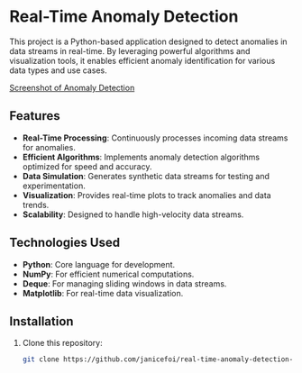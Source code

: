 # Real-Time Anomaly Detection

This project is a Python-based application designed to detect anomalies in data streams in real-time. By leveraging powerful algorithms and visualization tools, it enables efficient anomaly identification for various data types and use cases.

[Screenshot of Anomaly Detection](screenshotreal.png)

## Features

- **Real-Time Processing**: Continuously processes incoming data streams for anomalies.
- **Efficient Algorithms**: Implements anomaly detection algorithms optimized for speed and accuracy.
- **Data Simulation**: Generates synthetic data streams for testing and experimentation.
- **Visualization**: Provides real-time plots to track anomalies and data trends.
- **Scalability**: Designed to handle high-velocity data streams.

## Technologies Used

- **Python**: Core language for development.
- **NumPy**: For efficient numerical computations.
- **Deque**: For managing sliding windows in data streams.
- **Matplotlib**: For real-time data visualization.

## Installation

1. Clone this repository:
   ```bash
   git clone https://github.com/janicefoi/real-time-anomaly-detection-app.git
